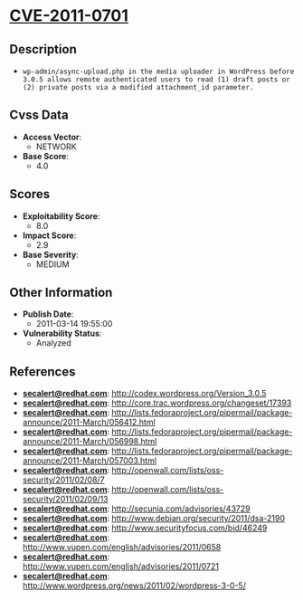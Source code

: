 
# [CVE-2011-0701](https://cve.mitre.org/cgi-bin/cvename.cgi?name=CVE-2011-0701)

## Description

- `wp-admin/async-upload.php in the media uploader in WordPress before 3.0.5 allows remote authenticated users to read (1) draft posts or (2) private posts via a modified attachment_id parameter.`

## Cvss Data

- **Access Vector**:
  - NETWORK
- **Base Score**:
  - 4.0

## Scores

- **Exploitability Score**:
  - 8.0
- **Impact Score**:
  - 2.9
- **Base Severity**:
  - MEDIUM

## Other Information

- **Publish Date**:
  - 2011-03-14 19:55:00
- **Vulnerability Status**:
  - Analyzed

## References

- **secalert@redhat.com**: http://codex.wordpress.org/Version_3.0.5
- **secalert@redhat.com**: http://core.trac.wordpress.org/changeset/17393
- **secalert@redhat.com**: http://lists.fedoraproject.org/pipermail/package-announce/2011-March/056412.html
- **secalert@redhat.com**: http://lists.fedoraproject.org/pipermail/package-announce/2011-March/056998.html
- **secalert@redhat.com**: http://lists.fedoraproject.org/pipermail/package-announce/2011-March/057003.html
- **secalert@redhat.com**: http://openwall.com/lists/oss-security/2011/02/08/7
- **secalert@redhat.com**: http://openwall.com/lists/oss-security/2011/02/09/13
- **secalert@redhat.com**: http://secunia.com/advisories/43729
- **secalert@redhat.com**: http://www.debian.org/security/2011/dsa-2190
- **secalert@redhat.com**: http://www.securityfocus.com/bid/46249
- **secalert@redhat.com**: http://www.vupen.com/english/advisories/2011/0658
- **secalert@redhat.com**: http://www.vupen.com/english/advisories/2011/0721
- **secalert@redhat.com**: http://www.wordpress.org/news/2011/02/wordpress-3-0-5/

